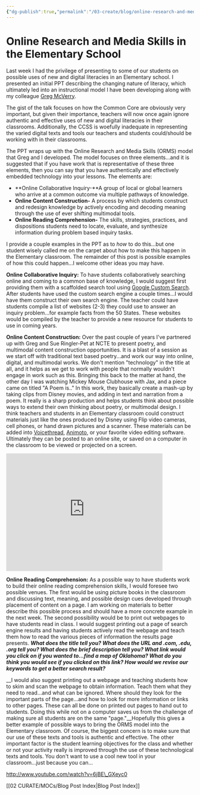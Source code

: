```yaml
---
{"dg-publish":true,"permalink":"/03-create/blog/online-research-and-media-skills-in-the-elementary-school/","title":"Online Research and Media Skills...and Elementary School","tags":["education","icts","itdml","literacy","picture-books","technology"]}
---
```


# Online Research and Media Skills in the Elementary School

Last week I had the privilege of presenting to some of our students on possible uses of new and digital literacies in an Elementary school. I presented an initial PPT describing the changing nature of literacy, which ultimately led into an instructional model I have been developing along with my colleague [Greg McVerry](http://jgregmcverry.blogspot.com/).

The gist of the talk focuses on how the Common Core are obviously very important, but given their importance, teachers will now once again ignore authentic and effective uses of new and digital literacies in their classrooms. Additionally, the CCSS is woefully inadequate in representing the varied digital texts and tools our teachers and students could/should be working with in their classrooms.

The PPT wraps up with the Online Research and Media Skills (ORMS) model that Greg and I developed. The model focuses on three elements...and it is suggested that if you have work that is representative of these three elements, then you can say that you have authentically and effectively embedded technology into your lessons. The elements are:

- **Online Collaborative Inquiry-**A group of local or global learners who arrive at a common outcome via multiple pathways of knowledge.
- **Online Content Construction-** A process by which students construct and redesign knowledge by actively encoding and decoding meaning through the use of ever shifting multimodal tools.
- **Online Reading Comprehension-** The skills, strategies, practices, and dispositions students need to locate, evaluate, and synthesize information during problem based inquiry tasks.

I provide a couple examples in the PPT as to _how_ to do this...but one student wisely called me on the carpet about how to make this happen in the Elementary classroom. The remainder of this post is possible examples of how this could happen...I welcome other ideas you may have.

**Online Collaborative Inquiry:** To have students collaboratively searching online and coming to a common base of knowledge, I would suggest first providing them with a scaffolded search tool using [Google Custom Search](https://sites.google.com/site/wiobyrne/google-c). After students have used the custom search engine a couple times...I would have them construct their own search engine. The teacher could have students compile a list of websites (2-3) they could use to answer an inquiry problem...for example facts from the 50 States. These websites would be compiled by the teacher to provide a new resource for students to use in coming years.

**Online Content Construction:** Over the past couple of years I've partnered up with Greg and Sue Ringler-Pet at NCTE to present poetry, and multimodal content construction opportunities. It is a blast of a session as we start off with traditional text based poetry...and work our way into online, digital, and multimodal works. We don't mention "technology" in the title at all, and it helps as we get to work with people that normally wouldn't engage in work such as this. Bringing this back to the matter at hand, the other day I was watching Mickey Mouse Clubhouse with Jax, and a piece came on titled "A Poem is.." In this work, they basically create a mash-up by taking clips from Disney movies, and adding in text and narration from a poem. It really is a sharp production and helps students think about possible ways to extend their own thinking about poetry, or multimodal design. I think teachers and students in an Elementary classroom could construct materials just like the ones produced by Disney using Flip video cameras, cell phones, or hand drawn pictures and a scanner. These materials can be added into [Voicethread](http://voicethread.com/), [Animoto](http://animoto.com/education), or your favorite video editing software. Ultimately they can be posted to an online site, or saved on a computer in the classroom to be viewed or projected on a screen.

<iframe src="http://www.youtube.com/embed/zbEQRQZBEX8?wmode=opaque" height="315" width="420" allowfullscreen frameborder="0"></iframe>

**Online Reading Comprehension:** As a possible way to have students work to build their online reading comprehension skills, I would foresee two possible venues. The first would be using picture books in the classroom and discussing text, meaning, and possible design cues developed through placement of content on a page. I am working on materials to better describe this possible process and should have a more concrete example in the next week. The second possibility would be to print out webpages to have students read in class. I would suggest printing out a page of search engine results and having students actively read the webpage and teach them how to read the various pieces of information the results page presents. **_What does the title tell you? What does the URL and .com, .edu, .org tell you? What does the brief description tell you? What link would you click on if you wanted to...find a map of Oklahoma? What do you think you would see if you clicked on this link? How would we revise our keywords to get a better search result?_**

__I would also suggest printing out a webpage and teaching students how to skim and scan the webpage to obtain information. Teach them what they need to read...and what can be ignored. Where should they look for the important parts of the page...and how to look for more information or links to other pages. These can all be done on printed out pages to hand out to students. Doing this while not on a computer saves us from the challenge of making sure all students are on the same "page."__Hopefully this gives a better example of possible ways to bring the ORMS model into the Elementary classroom. Of course, the biggest concern is to make sure that our use of these texts and tools is authentic and effective. The other important factor is the student learning objectives for the class and whether or not your activity really is improved through the use of these technological texts and tools. You don't want to use a cool new tool in your classroom...just because you can...

http://www.youtube.com/watch?v=6jBE\_GXeyc0

[[02 CURATE/MOCs/Blog Post Index\|Blog Post Index]]